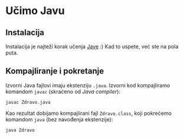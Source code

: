 # Učimo Javu

## Instalacija

Instalacija je najteži korak učenja [Jave](https://java.com/en/download/) :) Kad to uspete, već ste na pola puta.

## Kompajliranje i pokretanje

Izvorni Java fajlovi imaju ekstenziju `.java`. Izvorni kod kompajliramo komandom `javac` (skraćeno od *Java compiler*):

```
javac Zdravo.java
```

Kao rezultat dobijamo kompajlirani fajl `Zdravo.class`, koji pokrećemo komandom `java` (bez navođenja ekstenzije):

```
java Zdravo
```
